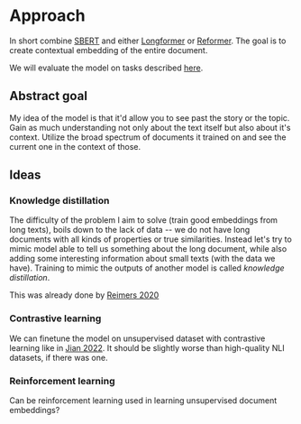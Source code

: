 [datasets]: datasets.md
[sbert]: https://arxiv.org/abs/1908.10084
[longformer]: https://arxiv.org/pdf/2004.05150v2.pdf
[reformer]: https://arxiv.org/pdf/2001.04451.pdf
[jian_22]: https://arxiv.org/pdf/2209.09433.pdf
[reimers_20]: https://aclanthology.org/2020.emnlp-main.365.pdf

# Approach

In short combine [SBERT][sbert] and either [Longformer][longformer] or
[Reformer][reformer]. The goal is to create contextual embedding of the entire
document.

We will evaluate the model on tasks described [here][datasets].

## Abstract goal

My idea of the model is that it'd allow you to see past the story or the topic.
Gain as much understanding not only about the text itself but also about it's
context. Utilize the broad spectrum of documents it trained on and see the
current one in the context of those.

## Ideas

### Knowledge distillation

The difficulty of the problem I aim to solve (train good embeddings from long
texts), boils down to the lack of data -- we do not have long documents with all
kinds of properties or true similarities. Instead let's try to mimic model able
to tell us something about the long document, while also adding some interesting
information about small texts (with the data we have). Training to mimic the
outputs of another model is called *knowledge distillation*.

This was already done by [Reimers 2020][reimers_20]

### Contrastive learning

We can finetune the model on unsupervised dataset with contrastive learning
like in [Jian 2022][jian_22]. It should be slightly worse than high-quality NLI
datasets, if there was one.

### Reinforcement learning

Can be reinforcement learning used in learning unsupervised document embeddings?
